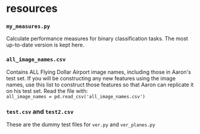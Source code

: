 # resources

### `my_measures.py`

Calculate performance measures for binary classification tasks. The most up-to-date version is kept here. 

### `all_image_names.csv`

Contains ALL Flying Dollar Airport image names, including those in Aaron's test set. If you will be constructing any new features using the image names, use this list to construct those features so that Aaron can replicate it on his test set. Read the file with:  
`all_image_names = pd.read_csv('all_image_names.csv')`

### `test.csv` and `test2.csv`

These are the dummy test files for `ver.py` and `ver_planes.py`